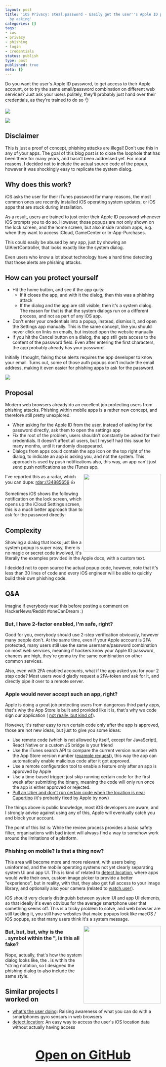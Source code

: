 ```yaml
---
layout: post
title: 'iOS Privacy: steal.password - Easily get the user''s Apple ID password, just
  by asking'
categories: []
tags:
- ios
- privacy
- phishing
- login
- credentials
status: publish
type: post
published: true
meta: {}
---
```


Do you want the user's Apple ID password, to get access to their Apple account, or to try the same email/password combination on different web services? Just ask your users politely, they'll probably just hand over their credentials, as they're trained to do so 👌
  
      
![](/squarespace_images/static_545299aae4b0e9514fe30c95_54529a29e4b025a90f45cc50_59dc97a83e00bed1b42c0096_1507631710330__img.png_)

      
![](/squarespace_images/static_545299aae4b0e9514fe30c95_54529a29e4b025a90f45cc50_59dca223197aeaa9a5932f2e_1507631701259__img.png_)

## Disclaimer

This is just a proof of concept, phishing attacks are illegal! Don't use this in any of your apps. The goal of this blog post is to close the loophole that has been there for many years, and hasn't been addressed yet. For moral reasons, I decided not to include the actual source code of the popup, however it was shockingly easy to replicate the system dialog.

## Why does this work?


iOS asks the user for their iTunes password for many reasons, the most common ones are recently installed iOS operating system updates, or iOS apps that are stuck during installation.

As a result, users are trained to just enter their Apple ID password whenever iOS prompts you to do so. However, those popups are not only shown on the lock screen, and the home screen, but also inside random apps, e.g. when they want to access iCloud, GameCenter or In-App-Purchases.

This could easily be abused by any app, just by showing an UIAlertController, that looks exactly like the system dialog.

Even users who know a lot about technology have a hard time detecting that those alerts are phishing attacks.

## How can you protect yourself


* Hit the home button, and see if the app quits:
  * If it closes the app, and with it the dialog, then this was a phishing attack
  * If the dialog and the app are still visible, then it's a system dialog. The reason for that is that the system dialogs run on a different process, and not as part of any iOS app.
* Don't enter your credentials into a popup, instead, dismiss it, and open the Settings app manually. This is the same concept, like you should never click on links on emails, but instead open the website manually
* If you hit the Cancel button on a dialog, the app still gets access to the content of the password field. Even after entering the first characters, the app probably already has your password.

Initially I thought, faking those alerts requires the app developer to know your email. Turns out, some of those auth popups don't include the email address, making it even easier for phishing apps to ask for the password.
  
      
![](/squarespace_images/static_545299aae4b0e9514fe30c95_54529a29e4b025a90f45cc50_59dca2accf81e0c47e1e7144_1507631811313__img.png_)


## Proposal


Modern web browsers already do an excellent job protecting users from phishing attacks. Phishing within mobile apps is a rather new concept, and therefore still pretty unexplored.

* When asking for the Apple ID from the user, instead of asking for the password directly, ask them to open the settings app
* Fix the root of the problem, users shouldn't constantly be asked for their credentials. It doesn't affect all users, but I myself had this issue for many months, until it randomly disappeared.
* Dialogs from apps could contain the app icon on the top right of the dialog, to indicate an app is asking you, and not the system. This approach is used by push notifications also, this way, an app can't just send push notifications as the iTunes app.
  
      
<img src="/squarespace_images/static_545299aae4b0e9514fe30c95_54529a29e4b025a90f45cc50_59dca405c534a5f23644c180_1507632212491__img.jpg_" align="right" width="250" class="inline-img" />

I've reported this as a radar, which you can dupe: [rdar://34885659](https://openradar.appspot.com/radar?id=4952345645416448) 👍

Sometimes iOS shows the following notification on the lock screen, which opens up the iCloud Settings screen, this is a much better approach than to ask for the password directly: 

## Complexity

Showing a dialog that looks just like a system popup is super easy, there is no magic or secret code involved, it's literally the examples provided in the Apple docs, with a custom text.

I decided not to open source the actual popup code, however, note that it's less than 30 lines of code and every iOS engineer will be able to quickly build their own phishing code.

## Q&A


Imagine if everybody read this before posting a comment on HackerNews/Reddit #oneCanDream :)

### But, I have 2-factor enabled, I'm safe, right?


Good for you, everybody should use 2-step verification obviously, however many people don't. At the same time, even if your Apple account is 2FA protected, many users still use the same username/password combination on most web services, meaning if hackers know your Apple ID password, chances are high, they're gonna try the same combination on other common services.

Also, even with 2FA enabled accounts, what if the app asked you for your 2 step code? Most users would gladly request a 2FA-token and ask for it, and directly pipe it over to a remote server.

### Apple would never accept such an app, right?


Apple is doing a great job protecting users from dangerous third party apps, that's why the App Store is built and provided like it is, that's why we code sign our application (
[not really, but kind of](https://krausefx.com/blog/the-developer-part-of-ios-code-signing-doesnt-add-any-security-to-anything)).

However, it's rather easy to run certain code only after the app is approved, those are not new ideas, but just to give you some ideas:

* Use remote code (which is not allowed by itself, except for JavaScript), React Native or a custom JS bridge is your friend
* Use the iTunes search API to compare the current version number with the App Store version number ([example request](https://itunes.apple.com/lookup?bundleId=com.Facebook.Facebook)), this way the app can automatically enable malicious code after it got approved.
* Use a remote configuration tool to enable a feature only after an app is approved by Apple
* Use a time-based trigger: just skip running certain code for the first week after submitting the binary, meaning the code will only run once the app is either approved or rejected.
* [Pull an Uber and don't run certain code when the location is near Cupertino](https://www.theverge.com/2017/4/23/15399438/apple-uber-app-store-fingerprint-program-tim-cook-travis-kalanick) (it's probably fixed by Apple by now)

The things above is public knowledge, most iOS developers are aware, and I strongly advise against using any of this, Apple will eventually catch you and block your account.

The point of this list is: While the review process provides a basic safety filter, organisations with bad intent will always find a way to somehow work around the limitations of a platform.

### Phishing on mobile? Is that a thing now?


This area will become more and more relevant, with users being uninformed, and the mobile operating systems not yet clearly separating system UI and app UI. This is kind of related to 
[detect.location](https://github.com/KrauseFx/detect.location), where apps would write their own, custom image picker to provide a better "experience", but in reality, with that, they also get full access to your image library, and optionally also your camera (related to 
[watch.user](https://github.com/KrauseFx/watch.user)).

iOS should very clearly distinguish between system UI and app UI elements, so that ideally it's even obvious for the average smartphone user that something seems off. This is a tricky problem to solve, and web browser are still tackling it, you still have websites that make popups look like macOS / iOS popups, so that many users think it's a system message.
  
<img src="/squarespace_images/static_545299aae4b0e9514fe30c95_54529a29e4b025a90f45cc50_59dca2ebf14aa1f26de959f6_1507631870942__img.jpg_" align="right" width="250" class="inline-img" />

### But, but, but, why is the . symbol within the ", is this all fake?

Nope, actually, that's how the system dialog looks like, the . is within the "string notation, so I designed the phishing dialog to also include the same style.

## Similar projects I worked on 

* [what's the user doing](https://github.com/KrauseFx/whats-the-user-doing): Raising awareness of what you can do with a smartphones gyro sensors in web browsers
* [detect.location](https://github.com/krausefx/detect.location): An easy way to access the user's iOS location data without actually having access

<h3 style="text-align: center; font-size: 40px;">
  <a href="https://github.com/KrauseFx/steal.password" target="_blank" style="text-decoration: underline;">
    Open on GitHub
  </a>
</h3>
